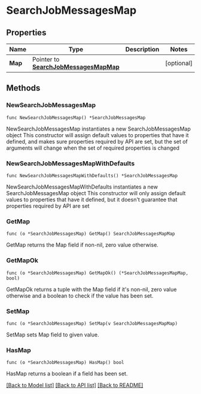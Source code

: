 # SearchJobMessagesMap

## Properties

Name | Type | Description | Notes
------------ | ------------- | ------------- | -------------
**Map** | Pointer to [**SearchJobMessagesMapMap**](SearchJobMessagesMapMap.md) |  | [optional] 

## Methods

### NewSearchJobMessagesMap

`func NewSearchJobMessagesMap() *SearchJobMessagesMap`

NewSearchJobMessagesMap instantiates a new SearchJobMessagesMap object
This constructor will assign default values to properties that have it defined,
and makes sure properties required by API are set, but the set of arguments
will change when the set of required properties is changed

### NewSearchJobMessagesMapWithDefaults

`func NewSearchJobMessagesMapWithDefaults() *SearchJobMessagesMap`

NewSearchJobMessagesMapWithDefaults instantiates a new SearchJobMessagesMap object
This constructor will only assign default values to properties that have it defined,
but it doesn't guarantee that properties required by API are set

### GetMap

`func (o *SearchJobMessagesMap) GetMap() SearchJobMessagesMapMap`

GetMap returns the Map field if non-nil, zero value otherwise.

### GetMapOk

`func (o *SearchJobMessagesMap) GetMapOk() (*SearchJobMessagesMapMap, bool)`

GetMapOk returns a tuple with the Map field if it's non-nil, zero value otherwise
and a boolean to check if the value has been set.

### SetMap

`func (o *SearchJobMessagesMap) SetMap(v SearchJobMessagesMapMap)`

SetMap sets Map field to given value.

### HasMap

`func (o *SearchJobMessagesMap) HasMap() bool`

HasMap returns a boolean if a field has been set.


[[Back to Model list]](../README.md#documentation-for-models) [[Back to API list]](../README.md#documentation-for-api-endpoints) [[Back to README]](../README.md)


